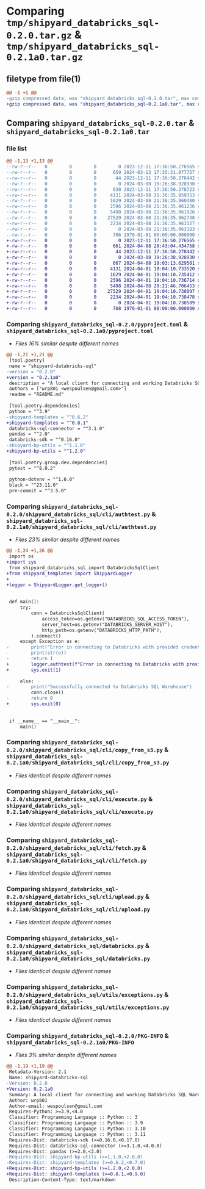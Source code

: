 # Comparing `tmp/shipyard_databricks_sql-0.2.0.tar.gz` & `tmp/shipyard_databricks_sql-0.2.1a0.tar.gz`

## filetype from file(1)

```diff
@@ -1 +1 @@
-gzip compressed data, was "shipyard_databricks_sql-0.2.0.tar", max compression
+gzip compressed data, was "shipyard_databricks_sql-0.2.1a0.tar", max compression
```

## Comparing `shipyard_databricks_sql-0.2.0.tar` & `shipyard_databricks_sql-0.2.1a0.tar`

### file list

```diff
@@ -1,13 +1,13 @@
--rw-r--r--   0        0        0        0 2023-12-11 17:36:50.276565 shipyard_databricks_sql-0.2.0/README.md
--rw-r--r--   0        0        0      659 2024-03-13 17:35:31.077757 shipyard_databricks_sql-0.2.0/pyproject.toml
--rw-r--r--   0        0        0       44 2023-12-11 17:36:50.278442 shipyard_databricks_sql-0.2.0/shipyard_databricks_sql/__init__.py
--rw-r--r--   0        0        0        0 2024-03-08 19:26:38.928930 shipyard_databricks_sql-0.2.0/shipyard_databricks_sql/cli/__init__.py
--rw-r--r--   0        0        0      630 2023-12-11 17:36:50.278723 shipyard_databricks_sql-0.2.0/shipyard_databricks_sql/cli/authtest.py
--rw-r--r--   0        0        0     4131 2024-03-08 21:36:35.959353 shipyard_databricks_sql-0.2.0/shipyard_databricks_sql/cli/copy_from_s3.py
--rw-r--r--   0        0        0     1629 2024-03-08 21:36:35.960480 shipyard_databricks_sql-0.2.0/shipyard_databricks_sql/cli/execute.py
--rw-r--r--   0        0        0     2596 2024-03-08 21:36:35.961236 shipyard_databricks_sql-0.2.0/shipyard_databricks_sql/cli/fetch.py
--rw-r--r--   0        0        0     5498 2024-03-08 21:36:35.961926 shipyard_databricks_sql-0.2.0/shipyard_databricks_sql/cli/upload.py
--rw-r--r--   0        0        0    27529 2024-03-08 21:36:35.962738 shipyard_databricks_sql-0.2.0/shipyard_databricks_sql/databricks.py
--rw-r--r--   0        0        0     2234 2024-03-08 21:36:35.963127 shipyard_databricks_sql-0.2.0/shipyard_databricks_sql/utils/exceptions.py
--rw-r--r--   0        0        0        0 2024-03-08 21:36:35.963183 shipyard_databricks_sql-0.2.0/shipyard_databricks_sql/utils/utils.py
--rw-r--r--   0        0        0      706 1970-01-01 00:00:00.000000 shipyard_databricks_sql-0.2.0/PKG-INFO
+-rw-r--r--   0        0        0        0 2023-12-11 17:36:50.276565 shipyard_databricks_sql-0.2.1a0/README.md
+-rw-r--r--   0        0        0      661 2024-04-08 20:43:04.434758 shipyard_databricks_sql-0.2.1a0/pyproject.toml
+-rw-r--r--   0        0        0       44 2023-12-11 17:36:50.278442 shipyard_databricks_sql-0.2.1a0/shipyard_databricks_sql/__init__.py
+-rw-r--r--   0        0        0        0 2024-03-08 19:26:38.928930 shipyard_databricks_sql-0.2.1a0/shipyard_databricks_sql/cli/__init__.py
+-rw-r--r--   0        0        0      667 2024-04-08 19:03:13.629501 shipyard_databricks_sql-0.2.1a0/shipyard_databricks_sql/cli/authtest.py
+-rw-r--r--   0        0        0     4131 2024-04-01 19:04:10.733520 shipyard_databricks_sql-0.2.1a0/shipyard_databricks_sql/cli/copy_from_s3.py
+-rw-r--r--   0        0        0     1629 2024-04-01 19:04:10.735412 shipyard_databricks_sql-0.2.1a0/shipyard_databricks_sql/cli/execute.py
+-rw-r--r--   0        0        0     2596 2024-04-01 19:04:10.736714 shipyard_databricks_sql-0.2.1a0/shipyard_databricks_sql/cli/fetch.py
+-rw-r--r--   0        0        0     5498 2024-04-08 20:21:46.706453 shipyard_databricks_sql-0.2.1a0/shipyard_databricks_sql/cli/upload.py
+-rw-r--r--   0        0        0    27529 2024-04-01 19:04:10.738097 shipyard_databricks_sql-0.2.1a0/shipyard_databricks_sql/databricks.py
+-rw-r--r--   0        0        0     2234 2024-04-01 19:04:10.738478 shipyard_databricks_sql-0.2.1a0/shipyard_databricks_sql/utils/exceptions.py
+-rw-r--r--   0        0        0        0 2024-04-01 19:04:10.738589 shipyard_databricks_sql-0.2.1a0/shipyard_databricks_sql/utils/utils.py
+-rw-r--r--   0        0        0      708 1970-01-01 00:00:00.000000 shipyard_databricks_sql-0.2.1a0/PKG-INFO
```

### Comparing `shipyard_databricks_sql-0.2.0/pyproject.toml` & `shipyard_databricks_sql-0.2.1a0/pyproject.toml`

 * *Files 16% similar despite different names*

```diff
@@ -1,21 +1,21 @@
 [tool.poetry]
 name = "shipyard-databricks-sql"
-version = "0.2.0"
+version = "0.2.1a0"
 description = "A local client for connecting and working Databricks SQL Warehouses"
 authors = ["wrp801 <wespoulsen@gmail.com>"]
 readme = "README.md"
 
 [tool.poetry.dependencies]
 python = "^3.9"
-shipyard-templates = "^0.6.2"
+shipyard-templates = "^0.8.1"
 databricks-sql-connector = "^3.1.0"
 pandas = "^2.0"
 databricks-sdk = "^0.16.0"
-shipyard-bp-utils = "^1.1.0"
+shipyard-bp-utils = "^1.2.0"
 
 [tool.poetry.group.dev.dependencies]
 pytest = "^8.0.2"
 
 python-dotenv = "^1.0.0"
 black = "^23.11.0"
 pre-commit = "^3.5.0"
```

### Comparing `shipyard_databricks_sql-0.2.0/shipyard_databricks_sql/cli/authtest.py` & `shipyard_databricks_sql-0.2.1a0/shipyard_databricks_sql/cli/authtest.py`

 * *Files 23% similar despite different names*

```diff
@@ -1,24 +1,26 @@
 import os
+import sys
 from shipyard_databricks_sql import DatabricksSqlClient
+from shipyard_templates import ShipyardLogger 
+
+logger = ShipyardLogger.get_logger()
 
 
 def main():
     try:
         conn = DatabricksSqlClient(
             access_token=os.getenv("DATABRICKS_SQL_ACCESS_TOKEN"),
             server_host=os.getenv("DATABRICKS_SERVER_HOST"),
             http_path=os.getenv("DATABRICKS_HTTP_PATH"),
         ).connect()
     except Exception as e:
-        print("Error in connecting to Databricks with provided credentials")
-        print(str(e))
-        return 1
+        logger.authtest(f"Error in connecting to Databricks with provided credentials. Message: {e}")
+        sys.exit(1)
 
     else:
-        print("Successfully connected to Databricks SQL Warehouse")
         conn.close()
-        return 0
+        sys.exit(0)
 
 
 if __name__ == "__main__":
     main()
```

### Comparing `shipyard_databricks_sql-0.2.0/shipyard_databricks_sql/cli/copy_from_s3.py` & `shipyard_databricks_sql-0.2.1a0/shipyard_databricks_sql/cli/copy_from_s3.py`

 * *Files identical despite different names*

### Comparing `shipyard_databricks_sql-0.2.0/shipyard_databricks_sql/cli/execute.py` & `shipyard_databricks_sql-0.2.1a0/shipyard_databricks_sql/cli/execute.py`

 * *Files identical despite different names*

### Comparing `shipyard_databricks_sql-0.2.0/shipyard_databricks_sql/cli/fetch.py` & `shipyard_databricks_sql-0.2.1a0/shipyard_databricks_sql/cli/fetch.py`

 * *Files identical despite different names*

### Comparing `shipyard_databricks_sql-0.2.0/shipyard_databricks_sql/cli/upload.py` & `shipyard_databricks_sql-0.2.1a0/shipyard_databricks_sql/cli/upload.py`

 * *Files identical despite different names*

### Comparing `shipyard_databricks_sql-0.2.0/shipyard_databricks_sql/databricks.py` & `shipyard_databricks_sql-0.2.1a0/shipyard_databricks_sql/databricks.py`

 * *Files identical despite different names*

### Comparing `shipyard_databricks_sql-0.2.0/shipyard_databricks_sql/utils/exceptions.py` & `shipyard_databricks_sql-0.2.1a0/shipyard_databricks_sql/utils/exceptions.py`

 * *Files identical despite different names*

### Comparing `shipyard_databricks_sql-0.2.0/PKG-INFO` & `shipyard_databricks_sql-0.2.1a0/PKG-INFO`

 * *Files 3% similar despite different names*

```diff
@@ -1,19 +1,19 @@
 Metadata-Version: 2.1
 Name: shipyard-databricks-sql
-Version: 0.2.0
+Version: 0.2.1a0
 Summary: A local client for connecting and working Databricks SQL Warehouses
 Author: wrp801
 Author-email: wespoulsen@gmail.com
 Requires-Python: >=3.9,<4.0
 Classifier: Programming Language :: Python :: 3
 Classifier: Programming Language :: Python :: 3.9
 Classifier: Programming Language :: Python :: 3.10
 Classifier: Programming Language :: Python :: 3.11
 Requires-Dist: databricks-sdk (>=0.16.0,<0.17.0)
 Requires-Dist: databricks-sql-connector (>=3.1.0,<4.0.0)
 Requires-Dist: pandas (>=2.0,<3.0)
-Requires-Dist: shipyard-bp-utils (>=1.1.0,<2.0.0)
-Requires-Dist: shipyard-templates (>=0.6.2,<0.7.0)
+Requires-Dist: shipyard-bp-utils (>=1.2.0,<2.0.0)
+Requires-Dist: shipyard-templates (>=0.8.1,<0.9.0)
 Description-Content-Type: text/markdown
```

